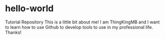 # hello-world
Tutorial Repository
This is a little bit about me! I am ThingKingMB and I want to learn how to use Github to develop tools to use in my professional life.
Thanks!
